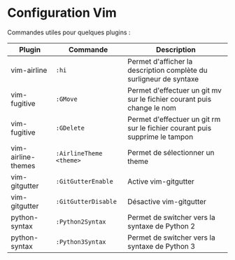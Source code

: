 # Configuration Vim

Commandes utiles pour quelques plugins :

| Plugin             | Commande                    | Description                                                                 |
| ------------------ | --------------------------- | ----------------------------------------------------------------------------|
| vim-airline        | ```:hi```                   | Permet d'afficher la description complète du surligneur de syntaxe          |
| vim-fugitive       | ```:GMove```                | Permet d'effectuer un git mv sur le fichier courant puis change le nom      |
| vim-fugitive       | ```:GDelete```              | Permet d'effectuer un git rm sur le fichier courant puis supprime le tampon |
| vim-airline-themes | ```:AirlineTheme <theme>``` | Permet de sélectionner un theme                                             |
| vim-gitgutter      | ```:GitGutterEnable```      | Active vim-gitgutter                                                        |
| vim-gitgutter      | ```:GitGutterDisable```     | Désactive vim-gitgutter                                                     |
| python-syntax      | ```:Python2Syntax```        | Permet de switcher vers la syntaxe de Python 2                              |
| python-syntax      | ```:Python3Syntax```        | Permet de switcher vers la syntaxe de Python 3                              |
